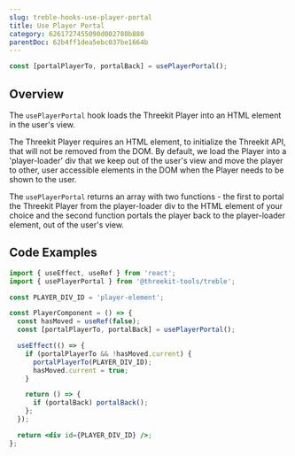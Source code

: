 ```yaml
---
slug: treble-hooks-use-player-portal
title: Use Player Portal
category: 6261727455090d002780b880
parentDoc: 62b4ff1dea5ebc037be1664b
---
```


```jsx
const [portalPlayerTo, portalBack] = usePlayerPortal();
```

## Overview

The `usePlayerPortal` hook loads the Threekit Player into an HTML element in the user's view.

The Threekit Player requires an HTML element, to initialize the Threekit API, that will not be removed from the DOM. By default, we load the Player into a 'player-loader' div that we keep out of the user's view and move the player to other, user accessible elements in the DOM when the Player needs to be shown to the user.

The `usePlayerPortal` returns an array with two functions - the first to portal the Threekit Player from the player-loader div to the HTML element of your choice and the second function portals the player back to the player-loader element, out of the user's view.

## Code Examples

```jsx
import { useEffect, useRef } from 'react';
import { usePlayerPortal } from '@threekit-tools/treble';

const PLAYER_DIV_ID = 'player-element';

const PlayerComponent = () => {
  const hasMoved = useRef(false);
  const [portalPlayerTo, portalBack] = usePlayerPortal();

  useEffect(() => {
    if (portalPlayerTo && !hasMoved.current) {
      portalPlayerTo(PLAYER_DIV_ID);
      hasMoved.current = true;
    }

    return () => {
      if (portalBack) portalBack();
    };
  });

  return <div id={PLAYER_DIV_ID} />;
};
```
